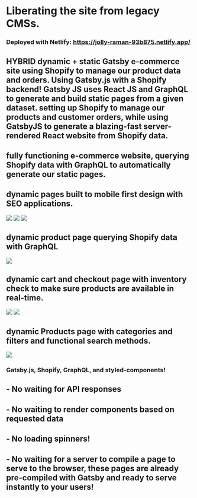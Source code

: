 # Liberating the site from legacy CMSs.

### Deployed with Netlify: https://jolly-raman-93b875.netlify.app/

## HYBRID dynamic + static Gatsby e-commerce site using Shopify to manage our product data and orders. Using Gatsby.js with a Shopify backend! Gatsby JS uses React JS and GraphQL to generate and build static pages from a given dataset. setting up Shopify to manage our products and customer orders, while using GatsbyJS to generate a blazing-fast server-rendered React website from Shopify data.

## fully functioning e-commerce website, querying Shopify data with GraphQL to automatically generate our static pages.

## dynamic pages built to mobile first design with SEO applications.
<img src="src\images\phone.PNG">
<img src="src\images\tablet.PNG">
<img src="src\images\homePage.PNG">

## dynamic product page querying Shopify data with GraphQL
<img src="src\images\productPage.PNG">

## dynamic cart and checkout page with inventory check to make sure products are available in real-time.

<img src="src\images\cartPage.PNG">
<img src="src\images\checkout.png">


## dynamic Products page with categories and filters and functional search methods.

<img src="src\images\productsPage.PNG">

### Gatsby.js, Shopify, GraphQL, and styled-components!

## - No waiting for API responses

## - No waiting to render components based on requested data

## - No loading spinners!

## - No waiting for a server to compile a page to serve to the browser, these pages are already pre-compiled with Gatsby and ready to serve instantly to your users!
